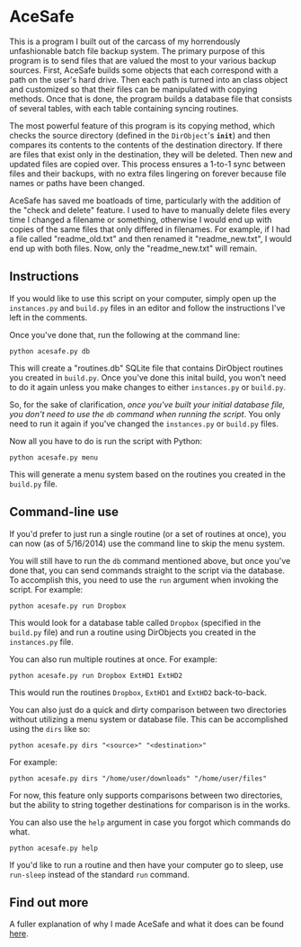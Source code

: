 # AceSafe

This is a program I built out of the carcass of my horrendously unfashionable batch file backup system. The primary purpose of this program is to send files that are valued the most to your various backup sources. First, AceSafe builds some objects that each correspond with a path on the user's hard drive. Then each path is turned into an class object and customized so that their files can be manipulated with copying methods. Once that is done, the program builds a database file that consists of several tables, with each table containing syncing routines.

The most powerful feature of this program is its copying method, which checks the source directory (defined in the <code>DirObject</code>'s <code>__init__</code>) and then compares its contents to the contents of the destination directory. If there are files that exist only in the destination, they will be deleted. Then new and updated files are copied over. This process ensures a 1-to-1 sync between files and their backups, with no extra files lingering on forever because file names or paths have been changed.

AceSafe has saved me boatloads of time, particularly with the addition of the "check and delete" feature. I used to have to manually delete files every time I changed a filename or something, otherwise I would end up with copies of the same files that only differed in filenames. For example, if I had a file called "readme_old.txt" and then renamed it "readme_new.txt", I would end up with both files. Now, only the "readme_new.txt" will remain.

## Instructions

If you would like to use this script on your computer, simply open up the <code>instances.py</code> and <code>build.py</code> files in an editor and follow the instructions I've left in the comments.

Once you've done that, run the following at the command line:

    python acesafe.py db

This will create a "routines.db" SQLite file that contains DirObject routines you created in <code>build.py</code>. Once you've done this inital build, you won't need to do it again unless you make changes to either <code>instances.py</code> or <code>build.py</code>.

So, for the sake of clarification, <i>once you've built your initial database file, you don't need to use the <code>db</code> command when running the script</i>. You only need to run it again if you've changed the <code>instances.py</code> or <code>build.py</code> files.

Now all you have to do is run the script with Python:

    python acesafe.py menu
    
This will generate a menu system based on the routines you created in the <code>build.py</code> file.
    
## Command-line use

If you'd prefer to just run a single routine (or a set of routines at once), you can now (as of 5/16/2014) use the command line to skip the menu system.

You will still have to run the <code>db</code> command mentioned above, but once you've done that, you can send commands straight to the script via the database. To accomplish this, you need to use the <code>run</code> argument when invoking the script. For example:

    python acesafe.py run Dropbox
    
This would look for a database table called <code>Dropbox</code> (specified in the <code>build.py</code> file) and run a routine using DirObjects you created in the <code>instances.py</code> file.

You can also run multiple routines at once. For example:

    python acesafe.py run Dropbox ExtHD1 ExtHD2
    
This would run the routines <code>Dropbox</code>, <code>ExtHD1</code> and <code>ExtHD2</code> back-to-back.

You can also just do a quick and dirty comparison between two directories without utilizing a menu system or database file. This can be accomplished using the <code>dirs</code> like so:

    python acesafe.py dirs "<source>" "<destination>"

For example:
    
    python acesafe.py dirs "/home/user/downloads" "/home/user/files"
    
For now, this feature only supports comparisons between two directories, but the ability to string together destinations for comparison is in the works.

You can also use the <code>help</code> argument in case you forgot which commands do what.

    python acesafe.py help

If you'd like to run a routine and then have your computer go to sleep, use <code>run-sleep</code> instead of the standard <code>run</code> command.

## Find out more

A fuller explanation of why I made AceSafe and what it does can be found [here][1].


  [1]: http://www.acecodes.net/?p=72